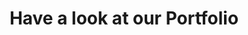 ---
title: Have a look at our Portfolio
description: Have a look at the collection of our selected work we have done in the past for our clients. 
order: 1
linkText: Download PDF portfolio
link: "/en/download-portfolio"
image: /assets/images/portfolio.png
lang: en
---
